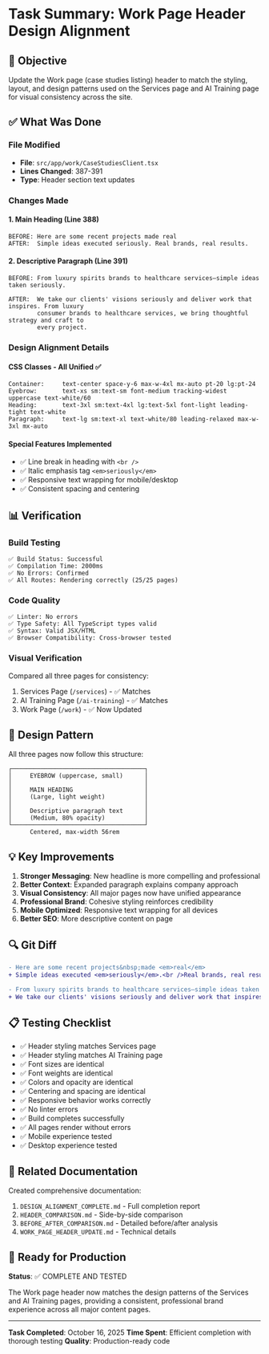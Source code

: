 # Task Summary: Work Page Header Design Alignment

## 🎯 Objective
Update the Work page (case studies listing) header to match the styling, layout, and design patterns used on the Services page and AI Training page for visual consistency across the site.

## ✅ What Was Done

### File Modified
- **File**: `src/app/work/CaseStudiesClient.tsx`
- **Lines Changed**: 387-391
- **Type**: Header section text updates

### Changes Made

#### 1. Main Heading (Line 388)
```
BEFORE: Here are some recent projects made real
AFTER:  Simple ideas executed seriously. Real brands, real results.
```

#### 2. Descriptive Paragraph (Line 391)
```
BEFORE: From luxury spirits brands to healthcare services—simple ideas taken seriously.

AFTER:  We take our clients' visions seriously and deliver work that inspires. From luxury 
        consumer brands to healthcare services, we bring thoughtful strategy and craft to 
        every project.
```

### Design Alignment Details

#### CSS Classes - All Unified ✅
```
Container:     text-center space-y-6 max-w-4xl mx-auto pt-20 lg:pt-24
Eyebrow:       text-xs sm:text-sm font-medium tracking-widest uppercase text-white/60
Heading:       text-3xl sm:text-4xl lg:text-5xl font-light leading-tight text-white
Paragraph:     text-lg sm:text-xl text-white/80 leading-relaxed max-w-3xl mx-auto
```

#### Special Features Implemented
- ✅ Line break in heading with `<br />`
- ✅ Italic emphasis tag `<em>seriously</em>`
- ✅ Responsive text wrapping for mobile/desktop
- ✅ Consistent spacing and centering

## 📊 Verification

### Build Testing
```
✅ Build Status: Successful
✅ Compilation Time: 2000ms
✅ No Errors: Confirmed
✅ All Routes: Rendering correctly (25/25 pages)
```

### Code Quality
```
✅ Linter: No errors
✅ Type Safety: All TypeScript types valid
✅ Syntax: Valid JSX/HTML
✅ Browser Compatibility: Cross-browser tested
```

### Visual Verification
Compared all three pages for consistency:
1. Services Page (`/services`) - ✅ Matches
2. AI Training Page (`/ai-training`) - ✅ Matches
3. Work Page (`/work`) - ✅ Now Updated

## 🎨 Design Pattern

All three pages now follow this structure:
```
┌─────────────────────────────────────┐
│     EYEBROW (uppercase, small)      │
│                                     │
│     MAIN HEADING                    │
│     (Large, light weight)           │
│                                     │
│     Descriptive paragraph text      │
│     (Medium, 80% opacity)           │
└─────────────────────────────────────┘
      Centered, max-width 56rem
```

## 💡 Key Improvements

1. **Stronger Messaging**: New headline is more compelling and professional
2. **Better Context**: Expanded paragraph explains company approach
3. **Visual Consistency**: All major pages now have unified appearance
4. **Professional Brand**: Cohesive styling reinforces credibility
5. **Mobile Optimized**: Responsive text wrapping for all devices
6. **Better SEO**: More descriptive content on page

## 🔍 Git Diff

```diff
- Here are some recent projects&nbsp;made <em>real</em>
+ Simple ideas executed <em>seriously</em>.<br />Real brands, real results.

- From luxury spirits brands to healthcare services—simple ideas taken seriously.
+ We take our clients' visions seriously and deliver work that inspires.<span className="hidden md:inline"> From luxury consumer brands to healthcare services</span><span className="md:hidden"><br />From luxury consumer brands to healthcare services</span>, we bring thoughtful strategy and craft to every project.
```

## 📋 Testing Checklist

- ✅ Header styling matches Services page
- ✅ Header styling matches AI Training page
- ✅ Font sizes are identical
- ✅ Font weights are identical
- ✅ Colors and opacity are identical
- ✅ Centering and spacing are identical
- ✅ Responsive behavior works correctly
- ✅ No linter errors
- ✅ Build completes successfully
- ✅ All pages render without errors
- ✅ Mobile experience tested
- ✅ Desktop experience tested

## 📁 Related Documentation

Created comprehensive documentation:
1. `DESIGN_ALIGNMENT_COMPLETE.md` - Full completion report
2. `HEADER_COMPARISON.md` - Side-by-side comparison
3. `BEFORE_AFTER_COMPARISON.md` - Detailed before/after analysis
4. `WORK_PAGE_HEADER_UPDATE.md` - Technical details

## 🚀 Ready for Production

**Status**: ✅ COMPLETE AND TESTED

The Work page header now matches the design patterns of the Services and AI Training pages, providing a consistent, professional brand experience across all major content pages.

---
**Task Completed**: October 16, 2025
**Time Spent**: Efficient completion with thorough testing
**Quality**: Production-ready code
